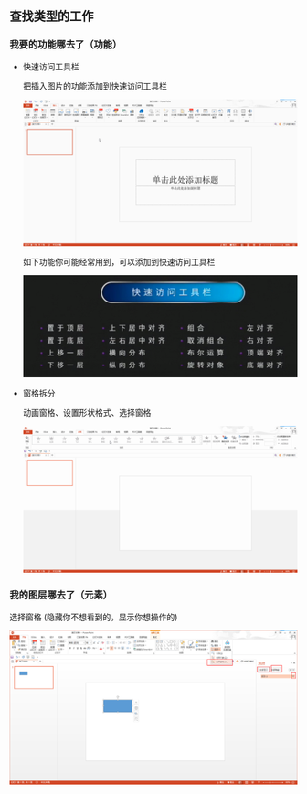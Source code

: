 ## 查找类型的工作

### 我要的功能哪去了（功能）

- 快速访问工具栏

  把插入图片的功能添加到快速访问工具栏

  ![快速访问工具栏](https://raw.githubusercontent.com/huxiaoning/img/master/20201229231738.gif)

  如下功能你可能经常用到，可以添加到快速访问工具栏

  ![image-20201229232016140](https://raw.githubusercontent.com/huxiaoning/img/master/20201229232018.png)

- 窗格拆分

  动画窗格、设置形状格式、选择窗格

  ![窗格拆分](https://raw.githubusercontent.com/huxiaoning/img/master/20201229232721.gif)

### 我的图层哪去了（元素）

选择窗格 (隐藏你不想看到的，显示你想操作的)

![image-20201229233148103](https://raw.githubusercontent.com/huxiaoning/img/master/20201229233149.png)